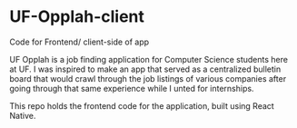# UF-Opplah-client
Code for Frontend/ client-side of app

UF Opplah is a job finding application for Computer Science students here at UF. 
I was inspired to make an app that served as a centralized bulletin board that would crawl through the job listings of various
companies after going through that same experience while I unted for internships.

This repo holds the frontend code for the application, built using React Native.
